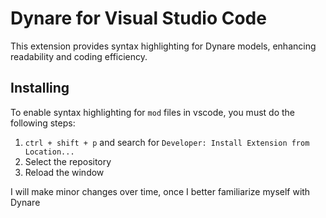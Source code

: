 # Dynare for Visual Studio Code
This extension provides syntax highlighting for Dynare models, enhancing readability and coding efficiency.

## Installing

To enable syntax highlighting for `mod` files in vscode, you must do the following steps:
1. `ctrl + shift + p` and search for `Developer: Install Extension from Location...`
2. Select the repository
3. Reload the window

I will make minor changes over time, once I better familiarize myself with Dynare